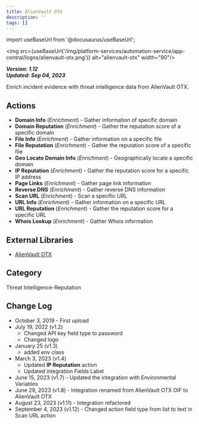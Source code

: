```yaml
---
title: AlienVault OTX
description: ''
tags: []
---
```

import useBaseUrl from '@docusaurus/useBaseUrl';

<img src={useBaseUrl('/img/platform-services/automation-service/app-central/logos/alienvault-otx.png')} alt="alienvault-otx" width="90"/>

***Version: 1.12  
Updated: Sep 04, 2023***

Enrich incident evidence with threat intelligence data from AlienVault OTX.

## Actions

* **Domain Info** (*Enrichment*) - Gather information of specific domain
* **Domain Reputation** (*Enrichment*) - Gather the reputation score of a specific domain
* **File Info** (*Enrichment*) - Gather information on a specific file
* **File Reputation** (*Enrichment*) - Gather the reputation score of a specific file
* **Geo Locate Domain Info** (*Enrichment*) - Geographically locate a specific domain
* **IP Reputation** (*Enrichment*) - Gather the reputation score for a specific IP address
* **Page Links** (*Enrichment*) - Gather page link information
* **Reverse DNS** (*Enrichment*) - Gather reverse DNS information
* **Scan URL** (*Enrichment*) - Scan a specific URL
* **URL Info** (*Enrichment*) - Gather information on a specific URL
* **URL Reputation** (*Enrichment*) - Gather the reputation score for a specific URL
* **Whois Lookup** (*Enrichment*) - Gather Whois information

## External Libraries

* [AlienVault OTX](https://github.com/AlienVault-OTX/OTX-Python-SDK/blob/master/LICENSE)

## Category

Threat Intelligence-Reputation

## Change Log

* October 3, 2019 - First upload
* July 19, 2022 (v1.2)
	+ Changed API key field type to password
	+ Changed logo
* January 25 (v1.3)
	+ added env class
* March 3, 2023 (v1.4)
	+ Updated **IP Reputation** action
	+ Updated integration Fields Label
* June 15, 2023 (v1.7) - Updated the integration with Environmental Variables
* June 29, 2023 (v1.8) - Integration renamed from AlienVault OTX OIF to AlienVault OTX
* August 23, 2023 (v1.11) - Integration refactored
* September 4, 2023 (v1.12) - Changed action field type from list to text in Scan URL action
